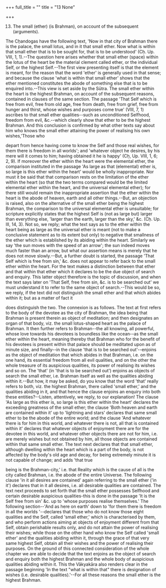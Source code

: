 +++
full_title = ""
title = "13 None"

+++


13. The small (ether) (is Brahman), on account of the subsequent (arguments).

The Cḥandogas have the following text, 'Now in that city of Brahman there is the palace, the small lotus, and in it that small ether. Now what is within that small ether that is to be sought for, that is to be understood' (Cḥ. Up. VIII, 1, 1).--The question here arises whether that small ether (space) within the lotus of the heart be the material clement called ether, or the individual Self, or the highest Self.--The first view presenting itself is that the element is meant, for the reason that the word 'ether' is generally used in that sense; and because the clause 'what is within that small ether' shows that the ether mentioned constitutes the abode of something else that is to be enquired into.--This view is set aside by the Sūtra. The small ether within the heart is the highest Brahman, on account of the subsequent reasons, contained in clauses of the same section. The passage 'That Self which is free from evil, free from old age, free from death, free from grief, free from hunger and thirst, whose wishes and purposes come true' (VIII, 7, 1) ascribes to that small ether qualities--such as unconditioned Selfhood, freedom from evil, &c.--which clearly show that ether to be the highest Brahman. And this conclusion is confirmed by what other texts say about him who knows the small ether attaining the power of realising his own wishes,'Those who

depart from hence having come to know the Self and those real wishes, for them there is freedom in all worlds'; and 'whatever object he desires, by his mere will it comes to him; having obtained it he is happy' (Cḥ, Up. VIII, 1, 6; 2, 9). If moreover the ether within the heart were the elemental ether, the comparison instituted in the passage 'As large as that (elemental) ether is, so large is this ether within the heart' would be wholly inappropriate. Nor must it be said that that comparison rests on the limitation of the ether within the heart (so that the two terms compared would be the limited elemental ether within the heart, and the universal elemental ether); for there still would remain the inappropriate assertion that the ether within the heart is the abode of heaven, earth and all other things.--But, an objection is raised, also on the alternative of the small ether being the highest Brahman, the comparison to the universal elemental ether is unsuitable; for scripture explicitly states that the highest Self is (not as large but) larger than everything else, 'larger than the earth, larger than the sky,' &c. (Cḥ. Up. III, 14, 3). Not so, we reply; what the text says as to the ether within the heart being as large as the universal ether is meant (not to make a conclusive statement as to its extent but only) to negative that smallness of the ether which is established by its abiding within the heart. Similarly we say 'the sun moves with the speed of an arrow'; the sun indeed moves much faster than an arrow, but what our assertion means is merely that he does not move slowly.--But, a further doubt is started, the passage 'That Self which is free from sin,' &c. does not appear to refer back to the small ether within the heart. For the text makes a distinction between that ether and that within that ether which it declares to be the due object of search and enquiry. This latter object therefore is the topic of discussion, and when the text says later on 'That Self, free from sin, &c. is to be searched out' we must understand it to refer to the same object of search.--This would be so, we reply, if the text did not distinguish the small ether and that which abides within it; but as a matter of fact it

does distinguish the two. The connexion is as follows. The text at first refers to the body of the devotee as the city of Brahman, the idea being that Brahman is present therein as object of meditation; and then designates an organ of that body, viz. the small lotus-shaped heart as the palace of Brahman. It then further refers to Brahman--the all knowing, all powerful, whose love towards his devotees is boundless like the ocean--as the small ether within the heart, meaning thereby that Brahman who for the benefit of his devotees is present within that palace should be meditated upon as of minute size, and finally--in the clause 'that is to be searched out'--enjoins as the object of meditation that which abides in that Brahman, i.e. on the one hand, its essential freedom from all evil qualities, and on the other the whole treasure of its auspicious qualities, its power of realising its wishes and so on. The 'that' (in 'that is to be searched out') enjoins as objects of search the small ether, i.e. Brahman itself as well as the qualities abiding within it.--But how, it may be asked, do you know that the word 'that' really refers to both, viz. the highest Brahman, there called 'small ether,' and the qualities abiding in it, and that hence the clause enjoins an enquiry into both these entities?--Listen, attentively, we reply, to our explanation! The clause 'As large as this ether is, so large is this ether within the heart' declares the exceeding greatness of the small ether; the clause 'Both heaven and earth are contained within it' up to 'lightning and stars' declares that same small ether to be the abode of the entire world; and the clause 'And whatever there is for him in this world, and whatever there is not, all that is contained within it' declares that whatever objects of enjoyment there are for the devotee in this world, and whatever other objects there are not for him, i.e. are merely wishes but not obtained by him, all those objects are contained within that same small ether. The text next declares that that small ether, although dwelling within the heart which is a part of the body, is not affected by the body's old age and decay, for being extremely minute it is not capable of change; and adds 'that true

being is the Brahman-city,' i.e. that Reality which is the cause of all is the city called Brahman, i.e. the abode of the entire Universe. The following clause 'in it all desires are contained' again referring to the small ether ('in it') declares that in it all desires, i.e. all desirable qualities are contained. The text next proceeds to set forth that the small ether possesses Selfhood and certain desirable auspicious qualities-this is done in the passage 'It is the Self free from sin' &c. up to 'whose purposes realise themselves.' The following section--'And as here on earth' down to 'for them there is freedom in all the worlds '--declares that those who do not know those eight qualities and the Self, called 'small ether,' which is characterised by them, and who perform actions aiming at objects of enjoyment different from that Self, obtain perishable results only, and do not attain the power of realising their wishes; while those on the other hand who know the Self called 'small ether' and the qualities abiding within it, through the grace of that very same highest Self, obtain all their wishes and the power of realising their purposes. On the ground of this connected consideration of the whole chapter we are able to decide that the text enjoins as the object of search and enquiry both the highest Brahman and the whole body of auspicious qualities abiding within it. This the Vākyakāra also renders clear in the passage beginning 'In the text "what is within that" there is designation of wishes (i.e. desirable qualities).'--For all these reasons the small ether is the highest Brahman.

